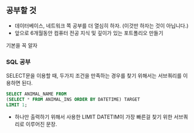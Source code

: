 ## 공부할 것
- 데이터베이스, 네트워크 쪽 공부를 더 열심히 하자. (이것만 하자는 것이 아닙니다.)
- 앞으로 6개월동안 컴퓨터 전공 지식 및 깊이가 있는 포트폴리오 만들기

기본을 꼭 알자


### SQL 공부

SELECT문을 이용할 때,
두가지 조건을 만족하는 경우를 찾기 위해서는 서브쿼리를 이용하면 된다.

```sql
SELECT ANIMAL_NAME FROM 
(SELECT * FROM ANIMAL_INS ORDER BY DATETIME) TARGET
LIMIT 1;
```
- 하나만 출력하기 위해서 사용한 LIMIT
DATETIM이 가장 빠른걸 찾기 위한 서브쿼리로 이루어진 문장.

